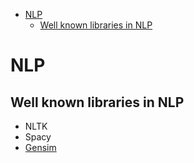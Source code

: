 <!--ts-->
   * [NLP](#nlp)
      * [Well known libraries in NLP](#well-known-libraries-in-nlp)

<!-- Added by: gil_diy, at: Sat 12 Feb 2022 16:57:47 IST -->

<!--te-->

# NLP 

## Well known libraries in NLP

* NLTK
* Spacy
* [Gensim](https://github.com/RaRe-Technologies/gensim)

